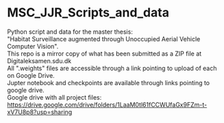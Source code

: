 # MSC_JJR_Scripts_and_data
Python script and data for the master thesis:<br>
"Habitat Surveillance augmented through Unoccupied Aerial Vehicle Computer Vision".<br>
This repo is a mirror copy of what has been submitted as a ZIP file at Digitaleksamen.sdu.dk<br>
All ".weights" files are accessible through a link pointing to upload of  each on Google Drive. <br>
Jupter notebook and checkpoints are available through links pointing to google drive. <br>
Google drive with all project files: https://drive.google.com/drive/folders/1LaaM0tl61fCCWUfaGx9FZm-t-xV7U8p8?usp=sharing
